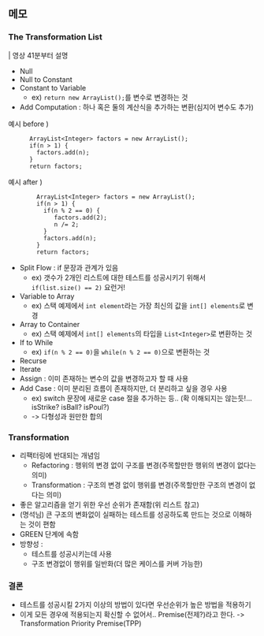 ## 메모

### The Transformation List

| 영상 41분부터 설명

- Null
- Null to Constant
- Constant to Variable
    - ex) `return new ArrayList();`를 변수로 변경하는 것
- Add Computation : 하나 혹은 둘의 계산식을 추가하는 변환(심지어 변수도 추가)

예시 before )

```
      ArrayList<Integer> factors = new ArrayList();
      if(n > 1) {
        factors.add(n);
      }
      return factors;
 ```

예시 after )

```
        ArrayList<Integer> factors = new ArrayList();
        if(n > 1) {
          if(n % 2 == 0) {
             factors.add(2);
             n /= 2;
          }
          factors.add(n);
        }
        return factors;
 ```

- Split Flow : if 문장과 관계가 있음
    - ex) 갯수가 2개인 리스트에 대한 테스트를 성공시키기 위해서 `if(list.size() == 2)` 요런거!
- Variable to Array
    - ex) 스택 예제에서 `int element`라는 가장 최신의 값을 `int[] elements`로 변경
- Array to Container
    - ex) 스택 예제에서 `int[] elements`의 타입을 `List<Integer>`로 변환하는 것
- If to While
    - ex) `if(n % 2 == 0)`을 `while(n % 2 == 0)`으로 변환하는 것
- Recurse
- Iterate
- Assign : 이미 존재하는 변수의 값을 변경하고자 할 때 사용
- Add Case : 이미 분리된 흐름이 존재하지만, 더 분리하고 싶을 경우 사용
    - ex) switch 문장에 새로운 case 절을 추가하는 등.. (확 이해되지는 않는듯!... isStrike? isBall? isPoul?)
    - -> 다형성과 원만한 합의

### Transformation

- 리팩터링에 반대되는 개념임
    - Refactoring : 행위의 변경 없이 구조를 변경(주목할만한 행위의 변경이 없다는 의미)
    - Transformation : 구조의 변경 없이 행위를 변경(주목할만한 구조의 변경이 없다는 의미)
- 좋은 알고리즘을 얻기 위한 우선 순위가 존재함(위 리스트 참고)
- (명석님) 큰 구조의 변화없이 실패하는 테스트를 성공하도록 만드는 것으로 이해하는 것이 편함
- GREEN 단계에 속함
- 방향성 :
    - 테스트를 성공시키는데 사용
    - 구조 변경없이 행위를 일반화(더 많은 케이스를 커버 가능한)

### 결론

- 테스트를 성공시킬 2가지 이상의 방법이 있다면 우선순위가 높은 방법을 적용하기
- 이게 모든 경우에 적용되는지 확신할 수 없어서.. Premise(전제?)라고 한다. -> Transformation Priority Premise(TPP)